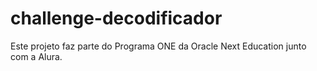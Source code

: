 # challenge-decodificador
Este projeto faz parte do Programa ONE da Oracle Next Education junto com a Alura.
